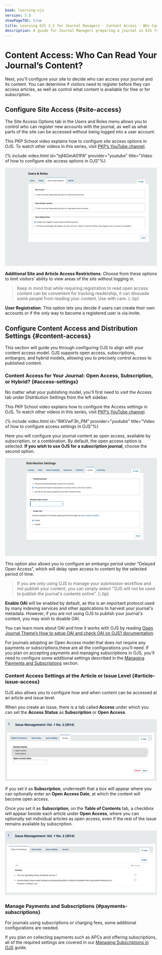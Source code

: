 ```yaml
---
book: learning-ojs
version: 3.5
showPageTOC: true
title: Learning OJS 3.5 for Journal Managers - Content Access - Who Can Read Your Journal’s Content? 
description: A guide for Journal Managers preparing a journal in OJS for publication.
---
```


# Content Access: Who Can Read Your Journal’s Content? 

Next, you'll configure your site to decide who can access your journal and its content. You can determine if visitors need to register before they can access articles, as well as control what content is available for free or for subscription.

## Configure Site Access {#site-access}

The Site Access Options tab in the Users and Roles menu allows you to control who can register new accounts with the journal, as well as what parts of the site can be accessed without being logged into a user account.

This PKP School video explains how to configure site access options in OJS. To watch other videos in this series, visit [PKP’s YouTube channel](https://www.youtube.com/playlist?list=PLg358gdRUrDVTXpuGXiMgETgnIouWoWaY).

{% include video.html id="lqf4GmA01PA" provider="youtube" title="Video of how to configure site access options in OJS"%}

![Site access options tab under Users and Roles](./assets/site-access-3.5.png)

**Additional Site and Article Access Restrictions**: Choose from these options to limit visitors’ ability to view areas of the site without logging in.

> Keep in mind that while requiring registration to read open access content can be convenient for tracking readership, it can dissuade some people from reading your content. Use with care.
{:.tip}

**User Registration**: This option lets you decide if users can create their own accounts or if the only way to become a registered user is via invite.


## Configure Content Access and Distribution Settings {#content-access}

This section will guide you through configuring OJS to align with your content access model. OJS supports open access, subscriptions, embargos, and hybrid models, allowing you to precisely control access to published content.

### Content Access for Your Journal: Open Access, Subscription, or Hybrid? {#access-settings}

No matter what your publishing model, you’ll first need to visit the Access tab under Distribution Settings from the left sidebar.

This PKP School video explains how to configure the Access settings in OJS. To watch other videos in this series, visit [PKP’s YouTube channel](https://www.youtube.com/playlist?list=PLg358gdRUrDVTXpuGXiMgETgnIouWoWaY).

{% include video.html id="RlKVwF3h_PM" provider="youtube" title="Video of how to configure access settings in OJS"%}

Here you will configure your journal content as open access, available by subscription, or a combination. By default, the open access option is selected. **If you wish to use OJS for a subscription journal**, choose the second option. 


![Distribution settings access tab showing publishing mode and delayed open access options.](./assets/access-distribution-settings-3.5.png)

This option also allows you to configure an embargo period under “Delayed Open Access”, which will delay open access to content by the selected period of time.

>If you are only using OJS to manage your submission workflow and not publish your content, you can simply select "OJS will not be used to publish the journal's contents online".
{:.tip}

**Enable OAI** will be enabled by default, as this is an important protocol used by many indexing services and other applications to harvest your journal's metadata. However, if you are not using OJS to publish your journal's content, you may wish to disable OAI. 

You can learn more about OAI and how it works with OJS by reading [Open Journal Theme’s How to setup OAI and check OAI on OJS? documentation](https://openjournaltheme.com/docs/how-to-setup-oai-and-check-oai-on-ojs/).

For journals adopting an Open Access model that does not require any payments or subscriptions,these are all the configurations you’ll need. If you plan on accepting payments and managing subscriptions in OJS, you’ll need to configure some additional settings described in the [Managing Payments and Subscriptions](URL) section.
### Content Access Settings at the Article or Issue Level {#article-issue-access}

OJS also allows you to configure how and when content can be accessed at an article and issue level. 

When you create an issue, there is a tab called **Access** under which you can set the **Access Status** as **Subscription** or **Open Access**.

![Issue settings access tab showing subscription and open access options.](./assets/TOC-issue-access-3.5.png)

If you set it as **Subscription**, underneath that a box will appear where you can optionally enter an **Open Access Date**, at which the content will become open access.

Once you set it as **Subscription**, on the **Table of Contents** tab, a checkbox will appear beside each article under **Open Access**, where you can optionally set individual articles as open access, even if the rest of the issue remains available by subscription.

![Issue table of contents showing open access checkboxes.](./assets/TOC-article-access-3.5.png)

### Manage Payments and Subscriptions {#payments-subscriptions}

For journals using subscriptions or charging fees, some additional configurations are needed.

If you plan on collecting payments such as APCs and offering subscriptions, all of the required settings are covered in our [Managing Subscriptions in OJS](URL) guide.
